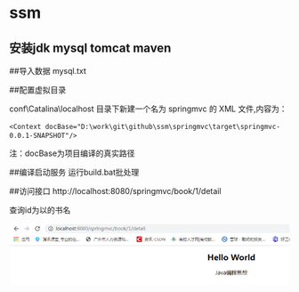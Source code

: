# ssm

## 安装jdk mysql tomcat maven 

##导入数据  mysql.txt

##配置虚拟目录

 conf\Catalina\localhost 目录下新建一个名为 springmvc 的 XML 文件,内容为：
 
 ```
 <Context docBase="D:\work\git\github\ssm\springmvc\target\springmvc-0.0.1-SNAPSHOT"/>
 ```
注：docBase为项目编译的真实路径

##编译启动服务
运行build.bat批处理

##访问接口 
http://localhost:8080/springmvc/book/1/detail

查询id为以的书名
 
 
 ![avatar](/20190605095949.png)